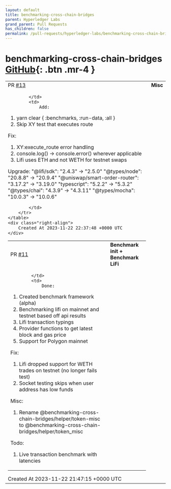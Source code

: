 ```yaml
---
layout: default
title: benchmarking-cross-chain-bridges
parent: Hyperledger Labs
grand_parent: Pull Requests
has_children: false
permalink: /pull-requests/hyperledger-labs/benchmarking-cross-chain-bridges
---
```


# benchmarking-cross-chain-bridges <span class="fs-3 right-align">[GitHub](https://github.com/hyperledger-labs/benchmarking-cross-chain-bridges){: .btn .mr-4 }</span>


<div>
    <table>
        <tr>
            <td>
                PR <a href="https://github.com/hyperledger-labs/benchmarking-cross-chain-bridges/pull/13" class=".btn">#13</a>
            </td>
            <td>
                <b>
                    Misc
                </b>
            </td>
        </tr>
        <tr>
            <td>
                
            </td>
            <td>
                Add:
1. yarn clear { :benchmarks, :run-data, :all }
2. Skip XY test that executes route

Fix:
1. XY:execute_route error handling
2.  console.log() -> console.error() wherever applicable
3. Lifi uses ETH and not WETH for testnet swaps

Upgrade:
"@lifi/sdk": "2.4.3" -> "2.5.0"
"@types/node": "20.8.8" -> "20.9.4"
"@uniswap/smart-order-router": "3.17.2" -> "3.19.0"
"typescript": "5.2.2" -> "5.3.2"
"@types/chai": "4.3.9" -> "4.3.11"
"@types/mocha": "10.0.3" -> "10.0.6"

            </td>
        </tr>
    </table>
    <div class="right-align">
        Created At 2023-11-22 22:37:48 +0000 UTC
    </div>
</div>

<div>
    <table>
        <tr>
            <td>
                PR <a href="https://github.com/hyperledger-labs/benchmarking-cross-chain-bridges/pull/11" class=".btn">#11</a>
            </td>
            <td>
                <b>
                    Benchmark init + Benchmark LiFi
                </b>
            </td>
        </tr>
        <tr>
            <td>
                
            </td>
            <td>
                Done:
1. Created benchmark framework (alpha)
2. Benchmarking lifi on mainnet and testnet based off api results 
3. Lifi transaction typings 
4. Provider functions to get latest block and gas price
5. Support for Polygon mainnet

Fix:
1. Lifi dropped support for WETH trades on testnet (no longer fails test)
2. Socket testing skips when user address has low funds 

Misc:
1. Rename @benchmarking-cross-chain-bridges/helper/token-misc to @benchmarking-cross-chain-bridges/helper/token_misc 

Todo: 
1. Live transaction benchmark with latencies
            </td>
        </tr>
    </table>
    <div class="right-align">
        Created At 2023-11-22 21:47:15 +0000 UTC
    </div>
</div>

